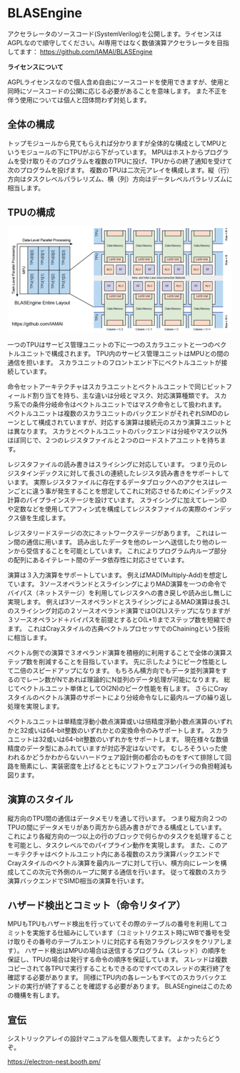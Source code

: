# BLASEngine

アクセラレータのソースコード(SystemVerilog)を公開します。ライセンスはAGPLなので順守してください。AI専用ではなく数値演算アクセラレータを目指してます：
https://github.com/IAMAl/BLASEngine

**ライセンスについて**

AGPLライセンスなので個人含め自由にソースコードを使用できますが、使用と同時にソースコードの公開に応じる必要があることを意味します。
また不正を伴う使用については個人と団体問わず対処します。

## 全体の構成

トップモジュールから見てもらえれば分かりますが全体的な構成としてMPUというモジュールの下にTPUがぶら下がっています。
MPUはホストからプログラムを受け取りそのプログラムを複数のTPUに投げ、TPUからの終了通知を受けて次のプログラムを投げます。
複数のTPUは二次元アレイを構成します。縦（行）方向はタスクレベルパラレリズム、横（列）方向はデータレベルパラレリズムに相当します。


## TPUの構成

<div align="center">
  <img src="https://github.com/IAMAl/BLASEngine/blob/main/BLASEngine_Layout.png"
       alt="HTML image alt text"
       title="全体構成（左）とTPUの構成（右）"
       width="550px"
  />
</div>

一つのTPUはサービス管理ユニットの下に一つのスカラユニットと一つのベクトルユニットで構成されます。
TPU内のサービス管理ユニットはMPUとの間の通信を担います。
スカラユニットのフロントエンド下にベクトルユニットが接続しています。

命令セットアーキテクチャはスカラユニットとベクトルユニットで同じビットフィールド割り当てを持ち、主な違いは分岐とマスク、対応演算種類です。
スカラ系での条件分岐命令はベクトルユニットではマスク命令として扱われます。
ベクトルユニットは複数のスカラユニットのバックエンドがそれぞれSIMDのレーンとして構成されていますが、対応する演算は接続元のスカラ演算ユニットとは異なります。
スカラとベクトルユニットのバックエンドは分岐やマスク以外ほぼ同じで、２つのレジスタファイルと２つのロードストアユニットを持ちます。

レジスタファイルの読み書きはスライシングに対応しています。
つまり元のレジスタインデックスに対して長さLの連続したレジスタ読み書きをサポートしています。
実際レジスタファイルに存在するデータブロックへのアクセスはレーンごとに違う事が発生することを想定してこれに対応させるためにインデックス計算のパイプラインステージを設けています。
スライシングに加えてレーンIDや定数などを使用してアフィン式を構成してレジスタファイルの実際のインデックス値を生成します。

レジスタリードステージの次にネットワークステージがあります。
これはレーン間の通信に用います。
読み出したデータを他のレーンへ送信したり他のレーンから受信することを可能としています。
これによりプログラム内ループ部分の配列にあるイテレート間のデータ依存性に対応させています。

演算は３入力演算をサポートしています。
例えばMAD(Multiply-Add)を想定しています。
3ソースオペランドとスライシングによりMAD演算を一つの命令でバイパス（ネットステージ）を利用してレジスタへの書き戻しや読み出し無しに実現します。
例えば3ソースオペランドとスライシングによるMAD演算は長さLのスライシング対応の２ソースオペランド演算ではO(2L)ステップになりますが３ソースオペランド＋バイパスを前提とするとO(L+1)までステップ数を短縮できます。
これはCrayスタイルの古典ベクトルプロセッサでのChainingという技術に相当します。

ベクトル側での演算で３オペランド演算を積極的に利用することで全体の演算ステップ数を削減することを目指しています。
先に示したようにピーク性能として二倍のスピードアップになります。
もちろん横方向でもデータ並列演算をするのでレーン数がNであれば理論的にN並列のデータ処理が可能になります。
総じてベクトルユニット単体としてO(2N)のピーク性能を有します。
さらにCrayスタイルのベクトル演算のサポートにより分岐命令なしに最内ループの繰り返し処理を実現します。

ベクトルユニットは単精度浮動小数点演算或いは倍精度浮動小数点演算のいずれかと32或いは64-bit整数のいずれかとの変換命令のみサポートします。
スカラユニットは32或いは64-bit整数のいずれかをサポートします。
現在様々な数値精度のデータ型にあふれていますが対応予定はないです。
むしろそういった使われるかどうかわからないハードウェア設計側の都合のものをすべて排除して回路を簡素にし、実装密度を上げるとともにソフトウェアコンパイラの負担軽減も図ります。

## 演算のスタイル

縦方向のTPU間の通信はデータメモリを通して行います。
つまり縦方向２つのTPUの間にデータメモリがあり両方から読み書きができる構成としています。
これにより各縦方向の一つ以上の行のブロックで何らかのタスクを処理することを可能とし、タスクレベルでのパイプライン動作を実現します。
また、このアーキテクチャはベクトルユニット内にある複数のスカラ演算バックエンドでCrayスタイルのベクトル演算を最内ループに対して行い、横方向にレーンを構成してこの次元で外側のループに関する通信を行います。
従って複数のスカラ演算バックエンドでSIMD相当の演算を行います。

## ハザード検出とコミット（命令リタイア）

MPUもTPUもハザード検出を行っていてその際のテーブルの番号を利用してコミットを実施する仕組みにしています（コミットリクエスト時にWBで番号を受け取りその番号のテーブルエントリに対応する有効フラグレジスタをクリアします）。
ハザード検出はMPUの場合は送信するプログラム（スレッド）の順序を保証し、TPUの場合は発行する命令の順序を保証しています。
スレッドは複数コピーされて各TPUで実行することもできるのですべてのスレッドの実行終了を確認する必要があります。
同様にTPU内の各レーンもすべてのスカラバックエンドの実行が終了することを確認する必要があります。
BLASEngineはこのための機構を有します。


## 宣伝
シストリックアレイの設計マニュアルを個人販売してます。
よかったらどうぞ。

https://electron-nest.booth.pm/